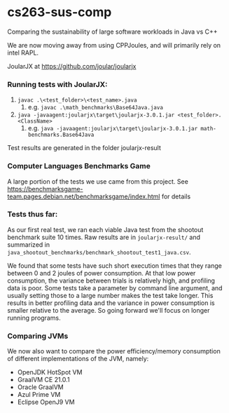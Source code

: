 # cs263-sus-comp
Comparing the sustainability of large software workloads in Java vs C++

We are now moving away from using CPPJoules, and will primarily rely on intel RAPL.

JoularJX at https://github.com/joular/joularjx

### Running tests with JoularJX:
1. `javac .\<test_folder>\<test_name>.java` 
   1. e.g. `javac .\math_benchmarks\Base64Java.java`
2. `java -javaagent:joularjx\target\joularjx-3.0.1.jar <test_folder>.<ClassName>` 
   1. e.g. `java -javaagent:joularjx\target\joularjx-3.0.1.jar math-benchmarks.Base64Java`

Test results are generated in the folder joularjx-result

### Computer Languages Benchmarks Game 
A large portion of the tests we use came from this project. See https://benchmarksgame-team.pages.debian.net/benchmarksgame/index.html for details

### Tests thus far:
As our first real test, we ran each viable Java test from the shootout benchmark suite 10 times. Raw results are in `joularjx-result/` and summarized in `java_shootout_benchmarks/benchmark_shootout_test1_java.csv`. 

We found that some tests have such short execution times that they range between 0 and 2 joules of power consumption. At that low power consumption, the variance between trials is relatively high, and profiling data is poor. Some tests take a parameter by command line argument, and usually setting those to a large number makes the test take longer. This results in better profiling data and the variance in power consumption is smaller relative to the average. So going forward we'll focus on longer running programs.

### Comparing JVMs
We now also want to compare the power efficiency/memory consumption of different implementations of the JVM, namely:
- OpenJDK HotSpot VM 	
- GraalVM CE 	21.0.1 	
- Oracle GraalVM 	
- Azul Prime VM 	
- Eclipse OpenJ9 VM
